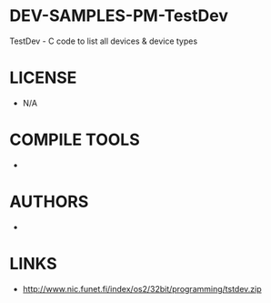 # DEV-SAMPLES-PM-TestDev
TestDev -  C code to list all devices & device types 

LICENSE
===============
* N/A

COMPILE TOOLS
===============
* 
 
AUTHORS
===============
* 

LINKS
===============
* http://www.nic.funet.fi/index/os2/32bit/programming/tstdev.zip
